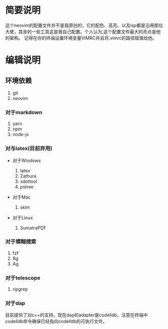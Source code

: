 # 简要说明

这个neovim的配置文件并不是我原创的，它的配色、高亮、以及lsp都是沿用那位大佬，其余的一些工具这是我自己配置。个人认为,这个配置文件最大的亮点是他的架构。
记得在你的终端设置环境变量VIMRC并且将.vimrc的路径赋值给他。

# 编辑说明

## 环境依赖

1. git
2. neovim

### 对于markdown

1. yarn
2. npm
3. node-js

### 对与latex(目前弃用)

- 对于Windows
    1. latex
    1. Zathura
    1. xdottool
    1. pstree
    
- 对于Mac
    1. skim

- 对于Linux
    1. SumatraPDF

### 对于模糊搜索

1. fzf
2. Rg
3. Ag

### 对于telescope

1. ripgrep

### 对于dap

目前提供了对c++的支持，现在dap的adapter是codelldb，注意在终端中codelldb命令确保已经指向codelldb的可执行文件。
